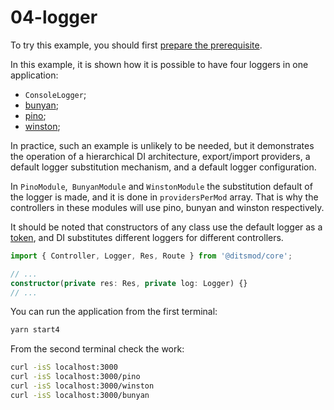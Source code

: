 # 04-logger

To try this example, you should first [prepare the prerequisite][1].

In this example, it is shown how it is possible to have four loggers in one application:

- `ConsoleLogger`;
- [bunyan][6];
- [pino][7];
- [winston][5];

In practice, such an example is unlikely to be needed, but it demonstrates the operation of a hierarchical DI architecture, export/import providers, a default logger substitution mechanism, and a default logger configuration.

In `PinoModule`,` BunyanModule` and `WinstonModule` the substitution default of the logger is made, and it is done in `providersPerMod` array. That is why the controllers in these modules will use pino, bunyan and winston respectively.

It should be noted that constructors of any class use the default logger as a [token][104], and DI substitutes different loggers for different controllers.

```ts
import { Controller, Logger, Res, Route } from '@ditsmod/core';

// ...
constructor(private res: Res, private log: Logger) {}
// ...
```

You can run the application from the first terminal:

```bash
yarn start4
```

From the second terminal check the work:

```bash
curl -isS localhost:3000
curl -isS localhost:3000/pino
curl -isS localhost:3000/winston
curl -isS localhost:3000/bunyan
```

[1]: ./prerequisite
[5]: https://github.com/winstonjs/winston
[6]: https://github.com/trentm/node-bunyan
[7]: https://github.com/pinojs/pino

[104]: ../core/dependency-injection#di-tokens
